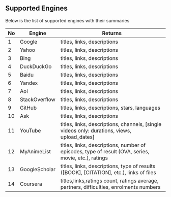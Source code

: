 


## Supported Engines

Below is the list of supported engines with their summaries


|No|Engine|Returns|
|------|------|-----|
1|Google|titles, links, descriptions
|2|Yahoo|titles, links, descriptions
3|Bing|titles, links, descriptions
|4|DuckDuckGo|titles, links, descriptions
5|Baidu|titles, links, descriptions
|6|Yandex|titles, links, descriptions
7|Aol|titles, links, descriptions
8|StackOverflow|titles, links, descriptions
9|GitHub|titles, links, descriptions, stars, languages
10|Ask|titles, links, descriptions
11|YouTube|titles, links, descriptions, channels, [single videos only: durations, views, upload_dates]
12|MyAnimeList|titles, links, descriptions, number of episodes, type of result (OVA, series, movie, etc.), ratings
13|GoogleScholar|titles, links, descriptions, type of results ([BOOK], [CITATION], etc.), links of files
14|Coursera|titles,links,ratings count, ratings average, partners, difficulties, enrolments numbers